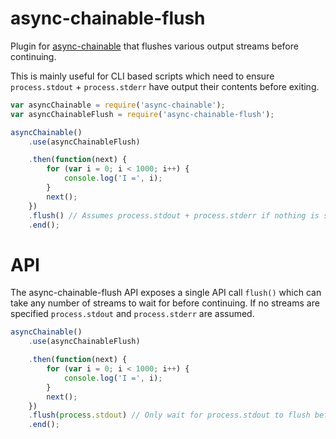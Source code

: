 async-chainable-flush
=====================
Plugin for [async-chainable](https://github.com/hash-bang/async-chainable) that flushes various output streams before continuing.

This is mainly useful for CLI based scripts which need to ensure `process.stdout` + `process.stderr` have output their contents before exiting.


```javascript
var asyncChainable = require('async-chainable');
var asyncChainableFlush = require('async-chainable-flush');

asyncChainable()
	.use(asyncChainableFlush)

	.then(function(next) {
		for (var i = 0; i < 1000; i++) {
			console.log('I =', i);
		}
		next();
	})
	.flush() // Assumes process.stdout + process.stderr if nothing is specified
	.end();
```


API
===
The async-chainable-flush API exposes a single API call `flush()` which can take any number of streams to wait for before continuing. If no streams are specified `process.stdout` and `process.stderr` are assumed.


```javascript
asyncChainable()
	.use(asyncChainableFlush)

	.then(function(next) {
		for (var i = 0; i < 1000; i++) {
			console.log('I =', i);
		}
		next();
	})
	.flush(process.stdout) // Only wait for process.stdout to flush before continuing
	.end();
